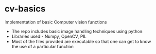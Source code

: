 # cv-basics
Implementation of basic Computer vision functions
* The repo includes basic image handling techniques using python  
* Libraries used - Numpy, OpenCV, PIL
* Most of the files provided are executable so that one can get to know the use of a particular function
